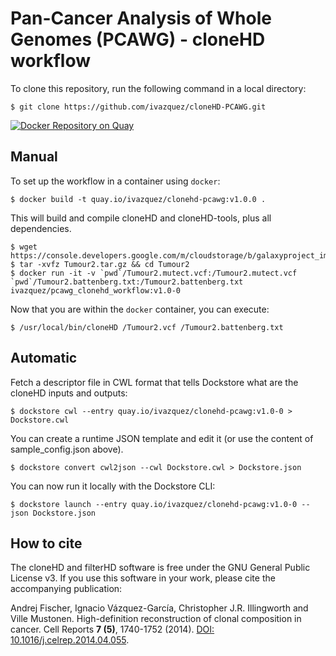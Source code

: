 # Pan-Cancer Analysis of Whole Genomes (PCAWG) - cloneHD workflow

To clone this repository, run the following command in a local directory:

    $ git clone https://github.com/ivazquez/cloneHD-PCAWG.git

[![Docker Repository on Quay](https://quay.io/repository/ivazquez/cloneHD-PCAWG/status "Docker Repository on Quay")](https://quay.io/repository/ivazquez/cloneHD-PCAWG)

## Manual

To set up the workflow in a container using `docker`:

    $ docker build -t quay.io/ivazquez/clonehd-pcawg:v1.0.0 .

This will build and compile cloneHD and cloneHD-tools, plus all dependencies.

    $ wget https://console.developers.google.com/m/cloudstorage/b/galaxyproject_images/o/Tumour2.tar.gz
    $ tar -xvfz Tumour2.tar.gz && cd Tumour2
    $ docker run -it -v `pwd`/Tumour2.mutect.vcf:/Tumour2.mutect.vcf `pwd`/Tumour2.battenberg.txt:/Tumour2.battenberg.txt ivazquez/pcawg_clonehd_workflow:v1.0-0
  
Now that you are within the `docker` container, you can execute:

    $ /usr/local/bin/cloneHD /Tumour2.vcf /Tumour2.battenberg.txt

## Automatic

Fetch a descriptor file in CWL format that tells Dockstore what are the cloneHD inputs and outputs:

    $ dockstore cwl --entry quay.io/ivazquez/clonehd-pcawg:v1.0-0 > Dockstore.cwl

You can create a runtime JSON template and edit it (or use the content of sample_config.json above).

    $ dockstore convert cwl2json --cwl Dockstore.cwl > Dockstore.json

You can now run it locally with the Dockstore CLI:

    $ dockstore launch --entry quay.io/ivazquez/clonehd-pcawg:v1.0-0 --json Dockstore.json

## How to cite

The cloneHD and filterHD software is free under the GNU General Public License v3. If you use this software in your work, please cite the accompanying publication:

Andrej Fischer, Ignacio Vázquez-García, Christopher J.R. Illingworth and Ville Mustonen. High-definition reconstruction of clonal composition in cancer. Cell Reports **7 (5)**, 1740-1752 (2014). [DOI: 10.1016/j.celrep.2014.04.055](http://dx.doi.org/10.1016/j.celrep.2014.04.055).